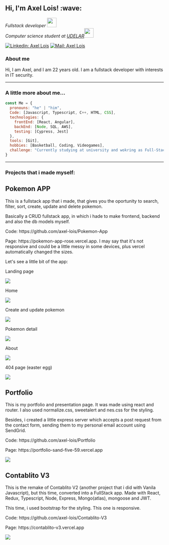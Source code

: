 <h2> Hi, I'm Axel Lois! :wave: </h2>
<p><em>Fullstack developer <img src="https://media.giphy.com/media/fYSnHlufseco8Fh93Z/giphy.gif" width="30"></br> Computer science student at  <a href="https://www.fing.edu.uy">UDELAR</a><img src="https://media.giphy.com/media/WUlplcMpOCEmTGBtBW/giphy.gif" width="30"> 
</em></p>

[![Linkedin: Axel Lois](https://img.shields.io/badge/-Linkedin-blue?style=flat-square&logo=Linkedin&logoColor=white&link=https://www.linkedin.com/in/axel-lois-740ba392/)](https://www.linkedin.com/in/axel-lois-dev/)
[![Mail: Axel Lois](https://img.shields.io/badge/-Mail-red?style=flat-square&logo=Gmail&logoColor=white&link=mailto:axel9034@hotmail.com)](mailto:axel9034@hotmail.com)

### About me
<p>Hi, I am Axel, and I am 22 years old. I am a fullstack developer with interests in IT security.</p>
<hr>

###  A little more about me...  

```javascript
const Me = {
  pronouns: "he" | "him",
  Code: [Javascript, Typescript, C++, HTML, CSS],
  technologies: {
    frontEnd: [React, Angular],
    backEnd: [Node, SQL, AWS],
    testing: [Cypress, Jest]
  },
  tools: [Git],
  hobbies: [Basketball, Coding, Videogames],
  challenge: "Currently studying at university and wokring as Full-Stack engineer"
}
```
<hr>

### Projects that i made myself: 

<h2> Pokemon APP </h2>
<p> This is a fullstack app that i made, that gives you the oportunity to search, filter, sort, create, update and delete pokemon. </p>
<p> Basically a CRUD fullstack app, in which i hade to make frontend, backend and also the db models myself. </p>
<p> Code: https://github.com/axel-lois/Pokemon-App </p>
<p> Page: https://pokemon-app-rose.vercel.app. I may say that it's not responsive and could be a little messy in some devices, plus vercel automatically changed the sizes.  </p>
<p>Let's see a little bit of the app: </p>

<p> Landing page </p>
<img src='https://user-images.githubusercontent.com/82421661/157132994-f95295c7-35c8-4663-877b-c4b19a9c93af.png'>
<p> Home </p>
<img src='https://user-images.githubusercontent.com/82421661/157132300-f24ac194-7b2c-493f-a17e-c1b1fe8e706c.png'>
<p> Create and update pokemon </p>
<img src='https://user-images.githubusercontent.com/82421661/157132631-d0d0564b-da69-46e6-b3ef-a884a8575de3.png'>
<p> Pokemon detail </p>
<img src='https://user-images.githubusercontent.com/82421661/157132763-49c971dc-b6c6-4476-b0b3-61d616d149f9.png'>
<p> About </p>
<img src='https://user-images.githubusercontent.com/82421661/157132852-7e1cf9fb-30c3-439c-9b7c-16a5b64268d3.png'>
<p> 404 page (easter egg) </p>
<img src='https://user-images.githubusercontent.com/82421661/157133084-5d27007a-9b21-4bb1-9164-6366f142dc03.png'>

<h2>Portfolio</h2>
<p> This is my portfolio and presentation page. It was made using react and router. I also used normalize.css, sweetalert and nes.css for the styling. </p>
<p>Besides, i created a little express server which accepts a post request from the contact form, sending them to my personal email account using SendGrid.</p>
<p> Code: https://github.com/axel-lois/Portfolio</p>
<p> Page: https://portfolio-sand-five-59.vercel.app</p>
<img src='https://user-images.githubusercontent.com/82421661/157769612-6664790e-d893-42a8-9839-21d10a49bc8c.png'>

<h2> Contablito V3 </h2>
<p> This is the remake of Contablito V2 (another project that i did with Vanila Javascript), but this time, converted into a FullStack app. Made with React, Redux, Typescript, Node, Express, Mongo(atlas), mongoose and JWT.  </p>
<p> This time, i used bootstrap for the styling. This one is responsive. </p>
<p> Code: https://github.com/axel-lois/Contablito-V3 </p>
<p> Page: https://contablito-v3.vercel.app</p>
<img src='https://user-images.githubusercontent.com/82421661/159184688-eba6eade-48c6-429f-b538-09b4890e4abc.png'>

